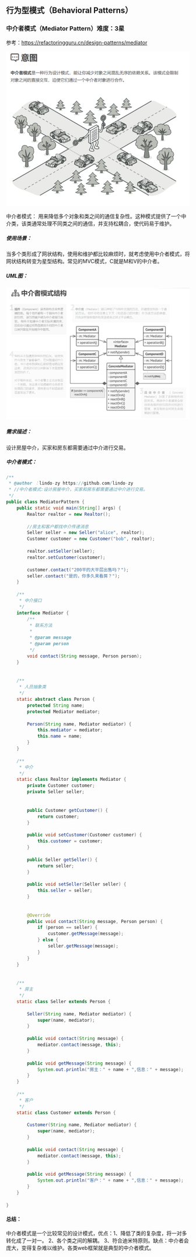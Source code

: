 ## 行为型模式（Behavioral Patterns）

### 中介者模式（Mediator Pattern）难度：3星

参考：https://refactoringguru.cn/design-patterns/mediator

![1681304256254](1681304256254.png)

中介者模式： 用来降低多个对象和类之间的通信复杂性。这种模式提供了一个中介类，该类通常处理不同类之间的通信，并支持松耦合，使代码易于维护。

##### 使用场景：

当多个类形成了网状结构，使用和维护都比较麻烦时，就考虑使用中介者模式，将网状结构转变为星型结构。常见的MVC模式，C就是M和V的中介者。

##### UML图：

![1681304560164](1681304560164.png)

##### 需求描述：

设计房屋中介，买家和房东都需要通过中介进行交易。

##### 中介者模式：

```java
/**
 * @author ：lindo-zy https://github.com/lindo-zy
 * //中介者模式:设计房屋中介，买家和房东都需要通过中介进行交易。
 */
public class MediatorPattern {
    public static void main(String[] args) {
        Realtor realtor = new Realtor();

        //房主和客户都找中介传递消息
        Seller seller = new Seller("alice", realtor);
        Customer customer = new Customer("bob", realtor);

        realtor.setSeller(seller);
        realtor.setCustomer(customer);

        customer.contact("200平的大平层出售吗？");
        seller.contact("是的，你多久来看房？");
    }

    /**
     * 中介接口
     */
    interface Mediator {
        /**
         * 联系方法
         *
         * @param message
         * @param person
         */
        void contact(String message, Person person);
    }


    /**
     * 人员抽象类
     */
    static abstract class Person {
        protected String name;
        protected Mediator mediator;

        Person(String name, Mediator mediator) {
            this.mediator = mediator;
            this.name = name;
        }
    }

    /**
     * 中介
     */
    static class Realtor implements Mediator {
        private Customer customer;
        private Seller seller;


        public Customer getCustomer() {
            return customer;
        }

        public void setCustomer(Customer customer) {
            this.customer = customer;
        }

        public Seller getSeller() {
            return seller;
        }

        public void setSeller(Seller seller) {
            this.seller = seller;
        }


        @Override
        public void contact(String message, Person person) {
            if (person == seller) {
                customer.getMessage(message);
            } else {
                seller.getMessage(message);
            }
        }
    }


    /**
     * 房主
     */
    static class Seller extends Person {

        Seller(String name, Mediator mediator) {
            super(name, mediator);
        }

        public void contact(String message) {
            mediator.contact(message, this);
        }

        public void getMessage(String message) {
            System.out.println("房主：" + name + ",信息：" + message);
        }
    }

    /**
     * 客户
     */
    static class Customer extends Person {

        Customer(String name, Mediator mediator) {
            super(name, mediator);
        }

        public void contact(String message) {
            mediator.contact(message, this);
        }

        public void getMessage(String message) {
            System.out.println("客户：" + name + ",信息：" + message);
        }
    }

}

```

#### 总结：

中介者模式是一个比较常见的设计模式，优点：1、降低了类的复杂度，将一对多转化成了一对一。 2、各个类之间的解耦。 3、符合迪米特原则。缺点：中介者会庞大，变得复杂难以维护。各类web框架就是典型的中介者模式。

